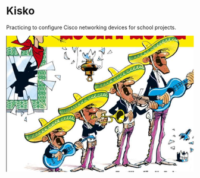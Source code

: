 # Kisko

Practicing to configure Cisco networking devices for school projects.

![random](https://github.com/nauskis/Kisko/blob/master/Kuvia/kiskoa.PNG?raw=true)
